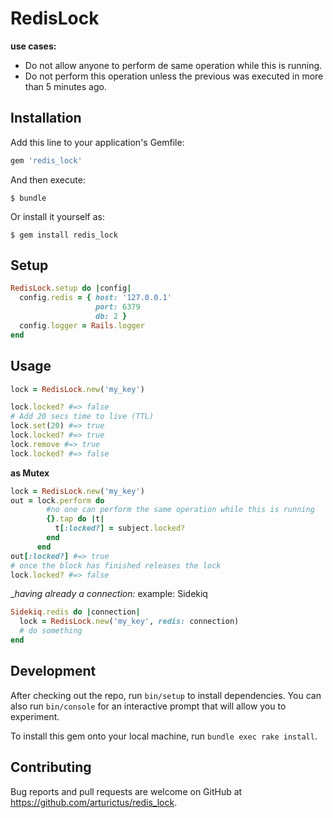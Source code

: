 # RedisLock
**use cases:**

- Do not allow anyone to perform de same operation while this is running.
- Do not perform this operation unless the previous was executed in more than 5 minutes ago.

## Installation

Add this line to your application's Gemfile:

```ruby
gem 'redis_lock'
```

And then execute:

    $ bundle

Or install it yourself as:

    $ gem install redis_lock

## Setup

```ruby
RedisLock.setup do |config|
  config.redis = { host: '127.0.0.1'
                   port: 6379
                   db: 2 }
  config.logger = Rails.logger
end
```

## Usage

```ruby
lock = RedisLock.new('my_key')

lock.locked? #=> false
# Add 20 secs time to live (TTL)
lock.set(20) #=> true
lock.locked? #=> true
lock.remove #=> true
lock.locked? #=> false
```
__as Mutex__
```ruby
lock = RedisLock.new('my_key')
out = lock.perform do
        #no one can perform the same operation while this is running
        {}.tap do |t|
          t[:locked?] = subject.locked?
        end
      end
out[:locked?] #=> true
# once the block has finished releases the lock
lock.locked? #=> false
```

__having already a connection:_ example: Sidekiq

```ruby
Sidekiq.redis do |connection|
  lock = RedisLock.new('my_key', redis: connection)
  # do something
end
```
## Development

After checking out the repo, run `bin/setup` to install dependencies. You can also run `bin/console` for an interactive prompt that will allow you to experiment.

To install this gem onto your local machine, run `bundle exec rake install`.

## Contributing

Bug reports and pull requests are welcome on GitHub at https://github.com/arturictus/redis_lock.
